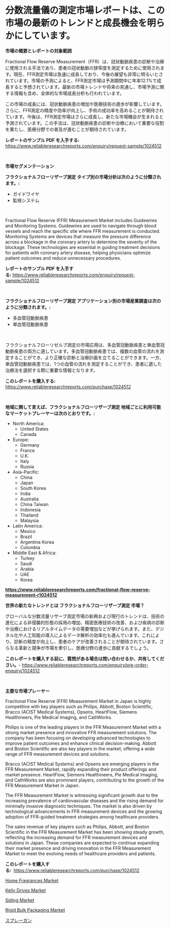 <p><h1>分数流量儀の測定市場レポートは、この市場の最新のトレンドと成長機会を明らかにしています。</h1></p><p><strong>市場の概要とレポートの対象範囲</strong></p>
<p><p>Fractional Flow Reserve Measurement（FFR）は、冠状動脈疾患の診断や治療に使用される手法であり、患者の冠状動脈の狭窄度を測定するために使用されます。現在、FFR測定市場は急速に成長しており、今後の展望も非常に明るいとされています。市場の予測によると、FFR測定市場は予測期間中に年率12.1%で成長すると予想されています。最新の市場トレンドや将来の見通し、市場予測に関する情報も含め、全体的な市場成長分析も行われています。</p><p>この市場の成長には、冠状動脈疾患の増加や医療技術の進歩が影響しています。さらに、FFR測定の精度や効率が向上し、手術の成功率を高めることが期待されています。今後は、FFR測定市場はさらに成長し、新たな市場機会が生まれると予測されています。この手法は、冠状動脈疾患の診断や治療において重要な役割を果たし、医療分野での普及が進むことが期待されています。</p></p>
<p><strong>レポートのサンプル PDF を入手する:</strong> <a href="https://www.reliableresearchreports.com/enquiry/request-sample/1024512">https://www.reliableresearchreports.com/enquiry/request-sample/1024512</a></p>
<p>&nbsp;</p>
<p><strong>市場セグメンテーション</strong></p>
<p><strong>フラクショナルフローリザーブ測定 タイプ別の市場分析は次のように分類されます。:</strong></p>
<p><ul><li>ガイドワイヤ</li><li>監視システム</li></ul></p>
<p>&nbsp;</p>
<p><p>Fractional Flow Reserve (FFR) Measurement Market includes Guidewires and Monitoring Systems. Guidewires are used to navigate through blood vessels and reach the specific site where FFR measurement is conducted. Monitoring Systems are devices that measure the pressure difference across a blockage in the coronary artery to determine the severity of the blockage. These technologies are essential in guiding treatment decisions for patients with coronary artery disease, helping physicians optimize patient outcomes and reduce unnecessary procedures.</p></p>
<p><strong>レポートのサンプル PDF を入手する:</strong>&nbsp;<a href="https://www.reliableresearchreports.com/enquiry/request-sample/1024512">https://www.reliableresearchreports.com/enquiry/request-sample/1024512</a></p>
<p>&nbsp;</p>
<p><strong> フラクショナルフローリザーブ測定 アプリケーション別の市場産業調査は次のように分類されます。:</strong></p>
<p><ul><li>多血管冠動脈疾患</li><li>単血管冠動脈疾患</li></ul></p>
<p>&nbsp;</p>
<p><p>フラクショナルフローリゼルブ測定の市場応用は、多血管冠動脈疾患と単血管冠動脈疾患の両方に適しています。多血管冠動脈疾患では、複数の血管の流れを測定することができ、より正確な診断と治療計画を立てることができます。一方、単血管冠動脈疾患では、1つの血管の流れを測定することができ、患者に適した治療法を選択する際に重要な情報となります。</p></p>
<p><strong>このレポートを購入する:</strong>&nbsp; <a href="https://www.reliableresearchreports.com/purchase/1024512">https://www.reliableresearchreports.com/purchase/1024512</a></p>
<p>&nbsp;</p>
<p><strong>地域に関して言えば、フラクショナルフローリザーブ測定 地域ごとに利用可能なマーケットプレーヤーは次のとおりです。:</strong></p>
<p><ul>
    <li>
        North America:
        <ul>
            <li>United States</li>
            <li>Canada</li>
        </ul>
    </li>
    <li>
        Europe:
        <ul>
            <li>Germany</li>
            <li>France</li>
            <li>U.K.</li>
            <li>Italy</li>
            <li>Russia</li>
        </ul>
    </li>
    <li>
        Asia-Pacific:
        <ul>
            <li>China</li>
            <li>Japan</li>
            <li>South Korea</li>
            <li>India</li>
            <li>Australia</li>
            <li>China Taiwan</li>
            <li>Indonesia</li>
            <li>Thailand</li>
            <li>Malaysia</li>
        </ul>
    </li>
    <li>
        Latin America:
        <ul>
            <li>Mexico</li>
            <li>Brazil</li>
            <li>Argentina Korea</li>
            <li>Colombia</li>
        </ul>
    </li>
    <li>
        Middle East & Africa:
        <ul>
            <li>Turkey</li>
            <li>Saudi</li>
            <li>Arabia</li>
            <li>UAE</li>
            <li>Korea</li>
        </ul>
    </li>
    </ul></p>
<p><strong><a href="https://www.reliableresearchreports.com/fractional-flow-reserve-measurement-r1024512">https://www.reliableresearchreports.com/fractional-flow-reserve-measurement-r1024512</a></strong>&nbsp;</p>
<p><strong>世界の新たなトレンドとは フラクショナルフローリザーブ測定 市場？</strong></p>
<p><p>グローバルな分数流量リザーブ測定市場の新興および現行のトレンドは、技術の進化による非侵襲的形態の採用の増加、精密医療技術の改善、および疾病の診断や治療におけるリアルタイムデータの需要増加などが挙げられます。また、デジタル化や人工知能の導入によるデータ解析の効率化も進んでいます。これにより、診断の精度が向上し、患者のケアが改善されることが期待されています。さらなる革新と競争が市場を牽引し、医療分野の進歩に貢献するでしょう。</p></p>
<p><strong>このレポートを購入する前に、質問がある場合は問い合わせるか、共有してください。</strong>- <a href="https://www.reliableresearchreports.com/enquiry/pre-order-enquiry/1024512">https://www.reliableresearchreports.com/enquiry/pre-order-enquiry/1024512</a></p>
<p>&nbsp;</p>
<p><strong>主要な市場プレーヤー</strong></p>
<p><p>Fractional Flow Reserve (FFR) Measurement Market in Japan is highly competitive with key players such as Philips, Abbott, Boston Scientific, Bracco (ACIST Medical Systems), Opsens, HeartFlow, Siemens Healthineers, Pie Medical Imaging, and CathWorks. </p><p>Philips is one of the leading players in the FFR Measurement Market with a strong market presence and innovative FFR measurement solutions. The company has been focusing on developing advanced technologies to improve patient outcomes and enhance clinical decision-making. Abbott and Boston Scientific are also key players in the market, offering a wide range of FFR measurement devices and solutions.</p><p>Bracco (ACIST Medical Systems) and Opsens are emerging players in the FFR Measurement Market, rapidly expanding their product offerings and market presence. HeartFlow, Siemens Healthineers, Pie Medical Imaging, and CathWorks are also prominent players, contributing to the growth of the FFR Measurement Market in Japan.</p><p>The FFR Measurement Market is witnessing significant growth due to the increasing prevalence of cardiovascular diseases and the rising demand for minimally invasive diagnostic techniques. The market is also driven by technological advancements in FFR measurement devices and the growing adoption of FFR-guided treatment strategies among healthcare providers.</p><p>The sales revenue of key players such as Philips, Abbott, and Boston Scientific in the FFR Measurement Market has been showing steady growth, reflecting the increasing demand for FFR measurement devices and solutions in Japan. These companies are expected to continue expanding their market presence and driving innovation in the FFR Measurement Market to meet the evolving needs of healthcare providers and patients.</p></p>
<p><strong>このレポートを購入する:</strong>&nbsp;&nbsp;<a href="https://www.reliableresearchreports.com/purchase/1024512">https://www.reliableresearchreports.com/purchase/1024512</a></p>
<p><p><a href="https://github.com/biheemgalvinlouises6hokrh3h/Market-Research-Report-List-2/blob/main/home-fragrances-market.md">Home Fragrances Market</a></p><p><a href="https://github.com/guneycigdem35/Market-Research-Report-List-2/blob/main/kelly-drives-market.md">Kelly Drives Market</a></p><p><a href="https://www.linkedin.com/pulse/siding-market-size-growth-outlook-from-2024-2031-projecting-kvruf?trackingId=zX3U8i%2BOK2fL7Pmtzgmmlw%3D%3D">Siding Market</a></p><p><a href="https://www.linkedin.com/pulse/rigid-bulk-packaging-market-research-report-provides-thorough-zveef?trackingId=0eUySmNMN7tGCF9Y8pGvEA%3D%3D">Rigid Bulk Packaging Market</a></p><p><a href="https://github.com/dadanedu33/Market-Research-Report-List-1/blob/main/564144838243.md">スプレーガン</a></p></p>